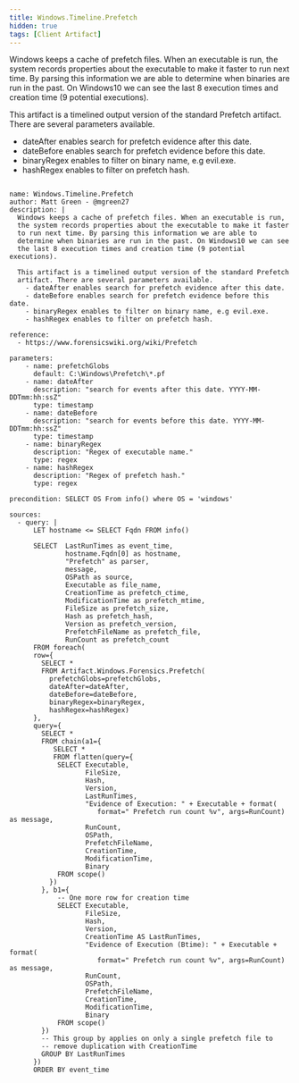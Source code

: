 ```yaml
---
title: Windows.Timeline.Prefetch
hidden: true
tags: [Client Artifact]
---
```


Windows keeps a cache of prefetch files. When an executable is run,
the system records properties about the executable to make it faster
to run next time. By parsing this information we are able to
determine when binaries are run in the past. On Windows10 we can see
the last 8 execution times and creation time (9 potential executions).

This artifact is a timelined output version of the standard Prefetch
artifact. There are several parameters available.
  - dateAfter enables search for prefetch evidence after this date.
  - dateBefore enables search for prefetch evidence before this date.
  - binaryRegex enables to filter on binary name, e.g evil.exe.
  - hashRegex enables to filter on prefetch hash.


<pre><code class="language-yaml">
name: Windows.Timeline.Prefetch
author: Matt Green - @mgreen27
description: |
  Windows keeps a cache of prefetch files. When an executable is run,
  the system records properties about the executable to make it faster
  to run next time. By parsing this information we are able to
  determine when binaries are run in the past. On Windows10 we can see
  the last 8 execution times and creation time (9 potential executions).

  This artifact is a timelined output version of the standard Prefetch
  artifact. There are several parameters available.
    - dateAfter enables search for prefetch evidence after this date.
    - dateBefore enables search for prefetch evidence before this date.
    - binaryRegex enables to filter on binary name, e.g evil.exe.
    - hashRegex enables to filter on prefetch hash.

reference:
  - https://www.forensicswiki.org/wiki/Prefetch

parameters:
    - name: prefetchGlobs
      default: C:\Windows\Prefetch\*.pf
    - name: dateAfter
      description: "search for events after this date. YYYY-MM-DDTmm:hh:ssZ"
      type: timestamp
    - name: dateBefore
      description: "search for events before this date. YYYY-MM-DDTmm:hh:ssZ"
      type: timestamp
    - name: binaryRegex
      description: "Regex of executable name."
      type: regex
    - name: hashRegex
      description: "Regex of prefetch hash."
      type: regex

precondition: SELECT OS From info() where OS = 'windows'

sources:
  - query: |
      LET hostname &lt;= SELECT Fqdn FROM info()

      SELECT  LastRunTimes as event_time,
              hostname.Fqdn[0] as hostname,
              "Prefetch" as parser,
              message,
              OSPath as source,
              Executable as file_name,
              CreationTime as prefetch_ctime,
              ModificationTime as prefetch_mtime,
              FileSize as prefetch_size,
              Hash as prefetch_hash,
              Version as prefetch_version,
              PrefetchFileName as prefetch_file,
              RunCount as prefetch_count
      FROM foreach(
      row={
        SELECT *
        FROM Artifact.Windows.Forensics.Prefetch(
          prefetchGlobs=prefetchGlobs,
          dateAfter=dateAfter,
          dateBefore=dateBefore,
          binaryRegex=binaryRegex,
          hashRegex=hashRegex)
      },
      query={
        SELECT *
        FROM chain(a1={
           SELECT *
           FROM flatten(query={
            SELECT Executable,
                   FileSize,
                   Hash,
                   Version,
                   LastRunTimes,
                   "Evidence of Execution: " + Executable + format(
                      format=" Prefetch run count %v", args=RunCount) as message,
                   RunCount,
                   OSPath,
                   PrefetchFileName,
                   CreationTime,
                   ModificationTime,
                   Binary
            FROM scope()
          })
        }, b1={
            -- One more row for creation time
            SELECT Executable,
                   FileSize,
                   Hash,
                   Version,
                   CreationTime AS LastRunTimes,
                   "Evidence of Execution (Btime): " + Executable + format(
                      format=" Prefetch run count %v", args=RunCount) as message,
                   RunCount,
                   OSPath,
                   PrefetchFileName,
                   CreationTime,
                   ModificationTime,
                   Binary
            FROM scope()
        })
        -- This group by applies on only a single prefetch file to
        -- remove duplication with CreationTime
        GROUP BY LastRunTimes
      })
      ORDER BY event_time

</code></pre>

